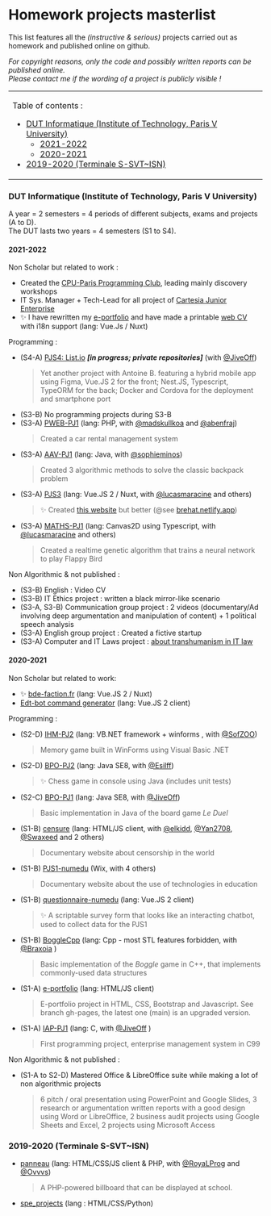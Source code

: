 # Homework projects masterlist
  
This list features all the *(instructive & serious)* projects carried out as homework and published online on github. 

*For copyright reasons, only the code and possibly written reports can be published online.  
Please contact me if the wording of a project is publicly visible !*

<table align="center"><tbody><tr><td>

Table of contents : 
+ [DUT Informatique (Institute of Technology, Paris V University)](#dut-informatique-institute-of-technology-paris-v-university)
  - [2021-2022](#2021-2022)
  - [2020-2021](#2020-2021)
+ [2019-2020 (Terminale S-SVT~ISN)](#2019-2020-terminale-s-svtisn)

</td></tr><tbody><table>

### DUT Informatique (Institute of Technology, Paris V University)

A year = 2 semesters = 4 periods of different subjects, exams and projects (A to D).  
The DUT lasts two years = 4 semesters (S1 to S4).

#### 2021-2022

Non Scholar but related to work : 
* Created the [CPU-Paris Programming Club](https://github.com/CPU-Paris), leading mainly discovery workshops 
* IT Sys. Manager + Tech-Lead for all project of [Cartesia Junior Enterprise](https://github.com/SI-Cartesia-Junior)
* ✨ I have rewritten my [e-portfolio](https://logantann.netlify.app/) and have made a printable [web CV](https://logantann.netlify.app/CV) with i18n support (lang: Vue.Js / Nuxt)
  
Programming : 
* (S4-A) [PJS4: List.io](https://github.com/PJS4-List-io) ***[in progress; private repositories]*** (with [@JiveOff](https://github.com/JiveOff))
  > Yet another project with Antoine B. featuring a hybrid mobile app using Figma, Vue.JS 2 for the front; Nest.JS, Typescript, TypeORM for the back; Docker and Cordova for the deployment and smartphone port
* (S3-B) No programming projects during S3-B
* (S3-A) [PWEB-PJ1](https://github.com/LoganTann/PWEB-PJ1) (lang: PHP, with [@madskullkoa](https://github.com/madskullkoa) and [@abenfraj](https://github.com/abenfraj))  
  > Created a car rental management system
* (S3-A) [AAV-PJ1](https://github.com/LoganTann/AAV-PJ1) (lang: Java, with [@sophieminos](https://github.com/sophieminos))  
  > Created 3 algorithmic methods to solve the classic backpack problem
* (S3-A) [PJS3](https://github.com/LoganTann/PJS3) (lang: Vue.JS 2 / Nuxt, with [@lucasmaracine](https://github.com/lucasmaracine) and others)
  > ✨ Created [this website](https://www.iledebrehat.fr/) but better (@see [brehat.netlify.app](https://brehat.netlify.app))
* (S3-A) [MATHS-PJ1](https://github.com/LoganTann/MATHS-PJ1) (lang: Canvas2D using Typescript, with [@lucasmaracine](https://github.com/lucasmaracine) and others)  
  > Created a realtime genetic algorithm that trains a neural network to play Flappy Bird

Non Algorithmic & not published : 
* (S3-B) English : Video CV
* (S3-B) IT Ethics project : written a black mirror-like scenario
* (S3-A, S3-B) Communication group project : 2 videos (documentary/Ad involving deep argumentation and manipulation of content) + 1 political speech analysis
* (S3-A) English group project : Created a fictive startup
* (S3-A) Computer and IT Laws project : [about transhumanism in IT law](https://github.com/LoganTann/LoganTann/tree/main/homeworks_files/21-22-dut)

#### 2020-2021

Non Scholar but related to work:
* ✨ [bde-faction.fr](https://github.com/LoganTann/bde-faction.fr) (lang: Vue.JS 2 / Nuxt)
* [Edt-bot command generator](https://logantann.github.io/perso/EDT_bot.html#config) (lang: Vue.JS 2 client)

Programming :
* (S2-D) [IHM-PJ2](https://github.com/LoganTann/IHM-PJ2) (lang: VB.NET framework + winforms , with [@SofZOO](https://github.com/SofZOO))
  > Memory game built in WinForms using Visual Basic .NET
* (S2-D) [BPO-PJ2](https://github.com/Esilff/BPO-PJ2) (lang: Java SE8, with [@Esilff](https://github.com/Esilff))
  > ✨ Chess game in console using Java (includes unit tests)
* (S2-C) [BPO-PJ1](https://github.com/LoganTann/BPO-PJ1) (lang: Java SE8, with [@JiveOff](https://github.com/JiveOff))
  > Basic implementation in Java of the board game *Le Duel*
* (S1-B) [censure](https://github.com/LoganTann/censure) (lang: HTML/JS client, with [@elkidd](https://github.com/elkidd), [@Yan2708](https://github.com/Yan2708), [@Swaxeed](https://github.com/Swaxeed) and 2 others)
  > Documentary website about censorship in the world
* (S1-B) [PJS1-numedu](https://numedu.wixsite.com/site) (Wix, with 4 others)
  > Documentary website about the use of technologies in education
* (S1-B) [questionnaire-numedu](https://github.com/LoganTann/LoganTann.github.io/tree/master/questionnaire-numedu) (lang: Vue.JS 2 client)
  > ✨ A scriptable survey form that looks like an interacting chatbot, used to collect data for the PJS1
* (S1-B) [BoggleCpp](https://github.com/Braxoia/BoggleCpp) (lang: Cpp - most STL features forbidden, with [@Braxoia](https://github.com/Braxoia) )
  > Basic implementation of the *Boggle* game in C++, that implements commonly-used data structures
* (S1-A) [e-portfolio](https://github.com/LoganTann/e-portfolio/tree/gh-pages) (lang: HTML/JS client)
  > E-portfolio project in HTML, CSS, Bootstrap and Javascript. See branch gh-pages, the latest one (main) is an upgraded version.
* (S1-A) [IAP-PJ1](https://github.com/LoganTann/IAP-PJ1) (lang: C, with [@JiveOff](https://github.com/JiveOff) )
  > First programming project, enterprise management system in C99

Non Algorithmic & not published : 
* (S1-A to S2-D) Mastered Office & LibreOffice suite while making a lot of non algorithmic projects  
  > 6 pitch / oral presentation using PowerPoint and Google Slides, 3 research or argumentation written reports with a good design using Word or LibreOffice, 2 business audit projects using Google Sheets and Excel, 2 projects using Microsoft Access

### 2019-2020 (Terminale S-SVT~ISN)
 
* [panneau](https://github.com/LoganTann/panneau) (lang: HTML/CSS/JS client & PHP, with [@RoyaLProg](https://github.com/RoyaLProg) and [@Ovvvs](https://github.com/Ovvvs))
  > A PHP-powered billboard that can be displayed at school.
* [spe_projects](https://github.com/LoganTann/spe_projects) (lang : HTML/CSS/Python)
